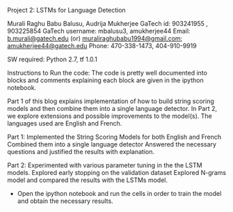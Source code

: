 Project 2: LSTMs for Language Detection

Murali Raghu Babu Balusu, Audrija Mukherjee
GaTech id: 903241955 , 903225854
GaTech username: mbalusu3, amukherjee44
Email: b.murali@gatech.edu (or) muraliraghubabu1994@gmail.com; amukherjee44@gatech.edu
Phone: 470-338-1473, 404-910-9919

SW required: Python 2.7, tf 1.0.1

Instructions to Run the code: The code is pretty well documented into blocks and comments explaining each block are given in 
the ipython notebook.

Part 1 of this blog explains implementation of how to build string scoring models and then combine them into a single language detector. In Part 2, we explore extensions and possible improvements to the model(s). The languages used are English and French.

Part 1: 
Implemented the String Scoring Models for both English and French
Combined them into a single language detector
Answered the necessary questions and justified the results with explanation.

Part 2:
Experimented with various parameter tuning in the the LSTM models.
Explored early stopping on the validation dataset
Explored N-grams model and compared the results with the LSTMs model.


- Open the ipython notebook and run the cells in order to train the model and obtain the necessary results.




